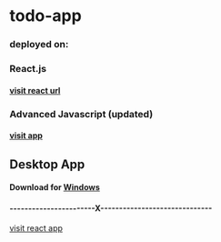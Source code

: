 # todo-app

### deployed on:
### React.js
  #### [visit react url](https://ars-todoapp.surge.sh/)
  
### Advanced Javascript (updated)
  #### [visit app](https://mytodo-app.surge.sh/)


## Desktop App
  #### Download for [Windows](https://github.com/ARSSHEIKH/todo-app/raw/master/todo-app-js-v1.0.1/desktop-app/Download%20Desktop%20App/win/TodoApp-win32-ia32.rar)
    

#### -----------------------X------------------------------
[visit react app](http://ars-webprojects.surge.sh/)
